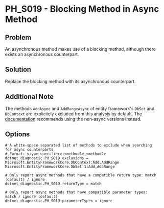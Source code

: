# PH_S019 - Blocking Method in Async Method

## Problem

An asynchronous method makes use of a blocking method, although there exists an asynchronous counterpart.

## Solution

Replace the blocking method with its asynchronous counterpart.

## Additional Note

The methods `AddAsync` and `AddRangeAsync` of entity framework's `DbSet` and `DbContext` are explicitely excluded from this analysis by default. The [documentation](https://docs.microsoft.com/en-us/dotnet/api/microsoft.entityframeworkcore.dbcontext.addasync?view=efcore-5.0) recommends using the non-async versions instead.

## Options

```
# A white-space separated list of methods to exclude when searching for async counterparts
# Format: <type-specifier>:<method1>,<method2>
dotnet_diagnostic.PH_S019.exclusions = Microsoft.EntityFrameworkCore.DbContext:Add,AddRange Microsoft.EntityFrameworkCore.DbSet`1:Add,AddRange

# Only report async methods that have a compatible return type: match (default) / ignore
dotnet_diagnostic.PH_S019.returnType = match

# Only report async methods that have compatible parameter types: match / ignore (default)
dotnet_diagnostic.PH_S019.parameterTypes = ignore
```
